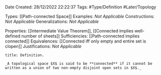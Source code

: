 <div class="topSpace"></div>

Date Created: 28/12/2022 22:22:37
Tags: #Type/Definition #Later/Topology

Types: [[Path-connected Space]]
Examples: _Not Applicable_
Constructions: _Not Applicable_
Generalizations: _Not Applicable_

Properties: [[Intermediate Value Theorem]], [[Connected implies well-defined number of sheets]]
Sufficiencies: [[Path-connected implies connected]]
Equivalences: [[Connected iff only empty and entire set is clopen]]
Justifications: _Not Applicable_

``` ad-Definition
title: Definition.

_A topological space $X$ is said to be **connected** if it cannot be written as a union of two non-empty disjoint open sets in $X$._

```
